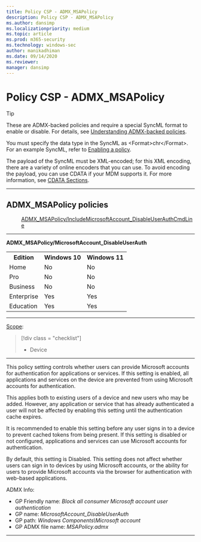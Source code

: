 ```yaml
---
title: Policy CSP - ADMX_MSAPolicy
description: Policy CSP - ADMX_MSAPolicy
ms.author: dansimp
ms.localizationpriority: medium
ms.topic: article
ms.prod: m365-security
ms.technology: windows-sec
author: manikadhiman
ms.date: 09/14/2020
ms.reviewer: 
manager: dansimp
---
```


# Policy CSP - ADMX_MSAPolicy
>[!TIP]
> These are ADMX-backed policies and require a special SyncML format to enable or disable. For details, see [Understanding ADMX-backed policies](./understanding-admx-backed-policies.md).
> 
> You must specify the data type in the SyncML as &lt;Format&gt;chr&lt;/Format&gt;. For an example SyncML, refer to [Enabling a policy](./understanding-admx-backed-policies.md#enabling-a-policy).
> 
> The payload of the SyncML must be XML-encoded; for this XML encoding, there are a variety of online encoders that you can use. To avoid encoding the payload, you can use CDATA if your MDM supports it. For more information, see [CDATA Sections](http://www.w3.org/TR/REC-xml/#sec-cdata-sect).

<hr/>

<!--Policies-->
## ADMX_MSAPolicy policies  

<dl>
  <dd>
    <a href="#admx-msapolicy-microsoftaccount-disableuserauth">ADMX_MSAPolicy/IncludeMicrosoftAccount_DisableUserAuthCmdLine</a>
  </dd>
</dl>


<hr/>

<!--Policy-->
<a href="" id="admx-msapolicy-microsoftaccount-disableuserauth"></a>**ADMX_MSAPolicy/MicrosoftAccount_DisableUserAuth**  

<!--SupportedSKUs-->
<table>
<tr>
    <th>Edition</th>
    <th>Windows 10</th>
    <th>Windows 11</th> 
</tr>
<tr>
    <td>Home</td>
    <td>No</td>
    <td>No</td>
</tr>
<tr>
    <td>Pro</td>
    <td>No</td>
    <td>No</td>
</tr>
<tr>
    <td>Business</td>
    <td>No</td>
    <td>No</td>
</tr>
<tr>
    <td>Enterprise</td>
    <td>Yes</td>
    <td>Yes</td>
</tr>
<tr>
    <td>Education</td>
    <td>Yes</td>
    <td>Yes</td>
</tr>
</table>

<!--/SupportedSKUs-->
<hr/>

<!--Scope-->
[Scope](./policy-configuration-service-provider.md#policy-scope):

> [!div class = "checklist"]
> * Device

<hr/>

<!--/Scope-->
<!--Description-->
This policy setting controls whether users can provide Microsoft accounts for authentication for applications or services. If this setting is enabled, all applications and services on the device are prevented from using Microsoft accounts for authentication.

This applies both to existing users of a device and new users who may be added. However, any application or service that has already authenticated a user will not be affected by enabling this setting until the authentication cache expires.

It is recommended to enable this setting before any user signs in to a device to prevent cached tokens from being present. If this setting is disabled or not configured, applications and services can use Microsoft accounts for authentication.

By default, this setting is Disabled. This setting does not affect whether users can sign in to devices by using Microsoft accounts, or the ability for users to provide Microsoft accounts via the browser for authentication with web-based applications.

<!--/Description-->


<!--ADMXBacked-->
ADMX Info:  
-   GP Friendly name: *Block all consumer Microsoft account user authentication*
-   GP name: *MicrosoftAccount_DisableUserAuth*
-   GP path: *Windows Components\Microsoft account*
-   GP ADMX file name: *MSAPolicy.admx*

<!--/ADMXBacked-->
<!--/Policy-->
<hr/>



<!--/Policies-->

